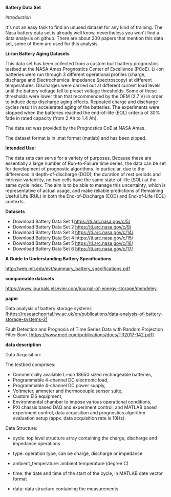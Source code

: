 __Battery Data Set__

*Introduction*

It's not an easy task to find an unused dataset for any kind of training. The Nasa battery data set is already well know, nevertheless you won't find a data analysis on github. There are about 200 papers that mention this data set, some of them are used for this analysis.


__Li-ion Battery Aging Datasets__

   

This data set has been collected from a custom built battery prognostics testbed at the NASA Ames Prognostics Center of Excellence (PCoE). Li-ion batteries were run through 3 different operational profiles (charge, discharge and Electrochemical Impedance Spectroscopy) at different temperatures. Discharges were carried out at different current load levels until the battery voltage fell to preset voltage thresholds. Some of these thresholds were lower than that recommended by the OEM (2.7 V) in order to induce deep discharge aging effects. Repeated charge and discharge cycles result in accelerated aging of the batteries. The experiments were stopped when the batteries reached the end-of-life (EOL) criteria of 30% fade in rated capacity (from 2 Ah to 1.4 Ah).

The data set was provided by the Prognostics CoE at NASA Ames.  
  
The dataset format is in .mat format (matlab) and has been zipped.  

**Intended Use:**

The data sets can serve for a variety of purposes. Because these are essentially a large number of Run-to-Failure time series, the data can be set for development of prognostic algorithms. In particular, due to the differences in depth-of-discharge (DOD), the duration of rest periods and intrinsic variability, no two cells have the same state-of-life (SOL) at the same cycle index. The aim is to be able to manage this uncertainty, which is representative of actual usage, and make reliable predictions of Remaining Useful Life (RUL) in both the End-of-Discharge (EOD) and End-of-Life (EOL) contexts.
  
__Datasets__
  
-  Download Battery Data Set 1   https://ti.arc.nasa.gov/c/5/  
-  Download Battery Data Set 2   https://ti.arc.nasa.gov/c/9/  
-  Download Battery Data Set 3   https://ti.arc.nasa.gov/c/14/  
-  Download Battery Data Set 4   https://ti.arc.nasa.gov/c/15/  
-  Download Battery Data Set 5   https://ti.arc.nasa.gov/c/16/  
-  Download Battery Data Set 6   https://ti.arc.nasa.gov/c/17/  
  
__A Guide to Understanding Battery Specifications__
  
http://web.mit.edu/evt/summary_battery_specifications.pdf

__compareable datasets__

https://www.journals.elsevier.com/journal-of-energy-storage/mendeley

__paper__

Data analysis of battery storage systems [https://researchportal.hw.ac.uk/en/publications/data-analysis-of-battery-storage-systems-2]

Fault Detection and Prognosis of Time Series Data with Random Projection Filter Bank [https://www.merl.com/publications/docs/TR2017-142.pdf]

  
__data description__
  
Data Acquisition:
  
The testbed comprises:
  
* Commercially available Li-ion 18650 sized rechargeable batteries,  
* Programmable 4-channel DC electronic load,  
* Programmable 4-channel DC power supply,  
* Voltmeter, ammeter and thermocouple sensor suite,  
* Custom EIS equipment,  
* Environmental chamber to impose various operational conditions,  
* PXI chassis based DAQ and experiment control, and MATLAB based experiment control, data acquisition and prognostics algorithm evaluation setup (appx. data acquisition rate is 10Hz).  
  
Data Structure:  
  
-  cycle: top level structure array containing the charge, discharge and impedance operations  
  
-  type: operation  type, can be charge, discharge or impedance  
  
-  ambient_temperature: ambient temperature (degree C)  
  
-  time: the date and time of the start of the cycle, in MATLAB  date vector format    
   
   
-  data: data structure containing the measurements  
 


